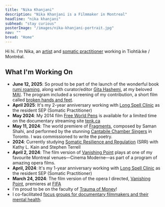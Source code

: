 ```yaml
---
title: "Nika Khanjani"
description: "Nika Khanjani is a Filmmaker in Montreal"
headline: "nika khanjani"
subhead: "stay curious"
posterImage: "/images/nika-khanjani-portrait.jpg"
nav: ""
bread: "Home"
---
```


Hi hi. I'm Nika, an [artist](/art) and [somatic practitioner](/somatics) working in Tiohtià:ke / Montréal.

## What I'm Working On

- **June 12, 2025**: So proud to be part of the launch of the wonderful book [rumi roaming](https://guernicaeditions.com/products/rumi-roaming), along with curator/editor [Gita Hashemi](https://rumiroaming.net/index-home.html), at my beloved [MAI](https://m-a-i.qc.ca/en/about/). The program included a screening of my contribution, a short film called [broken hands and feet](/art/broken-hands-feet).
- **April 2025**: It's my 2-year anniversary working with [Long Spell Clinic](https://www.longspell.com) as the resident SEP (Somatic Practitioner)
- **May 2024**: My 2014 film [Free World Pens](/art/free-world-pens/) is available for a limited time on the documentary streaming site [tenk.ca](https://www.tenk.ca/en/documentaires/intimacy/free-world-pens)
- **May 11, 2024**: The world premiere of [Fragments](http://cantabilechambersingers.com/2024/03/24/a-prism-of-sound-may-11th/), composed by Saman Shahi, and performed by the stunning [Cantabile Chamber Singers](http://cantabilechambersingers.com) in Toronto. I was commissioned to write the poetry.
- **2024**: Currently studying [Somatic Resilience and Regulation](https://www.resilienceandregulation.com) (SRR) with Kathy L. Kain and Stephen Terrell
- **April 2, 2024**: The film version of [Vanishing Point](https://levivier.ca/fr/concert/saison-2023-24/digital-opera-now) plays at one of my favourite Montreal venues—Cinema Moderne—as part of a program of amazing opera films.
- **April, 2024**: It's my 1-year anniversary working with [Long Spell Clinic](https://www.longspell.com) as the resident SEP (Somatic Practitioner)
- **March 24, 2024**: The film version of the opera I directed, [Vanishing Point](/art/vanishing-point/), premieres at [FIFA](https://lefifa.com/en/catalog/vanishing-point)
- I'm proud to be on the faculty of [Trauma of Money](https://www.thetraumaofmoney.com/faculty)!
- I co-facilitated [focus groups for documentary filmmakers and their mental health](https://docorg.ca/documentary-organization-of-canada-launches-initiative-to-assess-mental-health-and-well-being-across-the-documentary-sector/).

